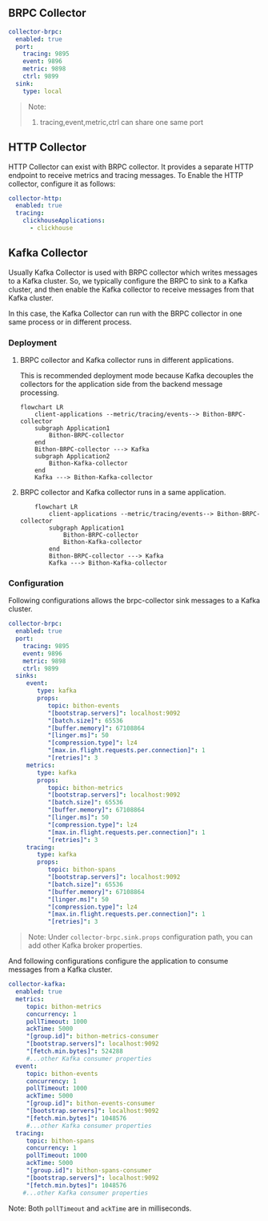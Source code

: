 
## BRPC Collector

```yaml
collector-brpc:
  enabled: true
  port:
    tracing: 9895
    event: 9896
    metric: 9898
    ctrl: 9899
  sink:
    type: local
```

> Note:
> 1. tracing,event,metric,ctrl can share one same port

## HTTP Collector

HTTP Collector can exist with BRPC collector. It provides a separate HTTP endpoint to receive metrics and tracing messages.
To Enable the HTTP collector, configure it as follows:

```yaml
collector-http:
  enabled: true
  tracing:
    clickhouseApplications:
      - clickhouse
```


## Kafka Collector

Usually Kafka Collector is used with BRPC collector which writes messages to a Kafka cluster.
So, we typically configure the BRPC to sink to a Kafka cluster, 
and then enable the Kafka collector to receive messages from that Kafka cluster. 

In this case, the Kafka Collector can run with the BRPC collector in one same process or in different process.

### Deployment

1. BRPC collector and Kafka collector runs in different applications.

    This is recommended deployment mode because Kafka decouples the collectors for the application side from the backend message processing.

    ```mermaid
    flowchart LR
        client-applications --metric/tracing/events--> Bithon-BRPC-collector
        subgraph Application1
            Bithon-BRPC-collector
        end
        Bithon-BRPC-collector ---> Kafka
        subgraph Application2
            Bithon-Kafka-collector
        end
        Kafka ---> Bithon-Kafka-collector
    ```

2. BRPC collector and Kafka collector runs in a same application.

    ```mermaid
        flowchart LR
            client-applications --metric/tracing/events--> Bithon-BRPC-collector
            subgraph Application1
                Bithon-BRPC-collector
                Bithon-Kafka-collector
            end
            Bithon-BRPC-collector ---> Kafka
            Kafka ---> Bithon-Kafka-collector
    ```

### Configuration

Following configurations allows the brpc-collector sink messages to a Kafka cluster.

```yaml
collector-brpc:
  enabled: true
  port:
    tracing: 9895
    event: 9896
    metric: 9898
    ctrl: 9899
  sinks:
     event:
        type: kafka
        props:
           topic: bithon-events
           "[bootstrap.servers]": localhost:9092
           "[batch.size]": 65536
           "[buffer.memory]": 67108864
           "[linger.ms]": 50
           "[compression.type]": lz4
           "[max.in.flight.requests.per.connection]": 1
           "[retries]": 3
     metrics:
        type: kafka
        props:
           topic: bithon-metrics
           "[bootstrap.servers]": localhost:9092
           "[batch.size]": 65536
           "[buffer.memory]": 67108864
           "[linger.ms]": 50
           "[compression.type]": lz4
           "[max.in.flight.requests.per.connection]": 1
           "[retries]": 3
     tracing:
        type: kafka
        props:
           topic: bithon-spans
           "[bootstrap.servers]": localhost:9092
           "[batch.size]": 65536
           "[buffer.memory]": 67108864
           "[linger.ms]": 50
           "[compression.type]": lz4
           "[max.in.flight.requests.per.connection]": 1
           "[retries]": 3
```

> Note: 
> Under `collector-brpc.sink.props` configuration path, you can add other Kafka broker properties.

And following configurations configure the application to consume messages from a Kafka cluster.

```yaml
collector-kafka:
  enabled: true
  metrics:
     topic: bithon-metrics
     concurrency: 1
     pollTimeout: 1000
     ackTime: 5000
     "[group.id]": bithon-metrics-consumer
     "[bootstrap.servers]": localhost:9092
     "[fetch.min.bytes]": 524288
     #...other Kafka consumer properties
  event:
     topic: bithon-events
     concurrency: 1
     pollTimeout: 1000
     ackTime: 5000
     "[group.id]": bithon-events-consumer
     "[bootstrap.servers]": localhost:9092
     "[fetch.min.bytes]": 1048576
     #...other Kafka consumer properties
  tracing:
     topic: bithon-spans
     concurrency: 1
     pollTimeout: 1000
     ackTime: 5000
     "[group.id]": bithon-spans-consumer
     "[bootstrap.servers]": localhost:9092
     "[fetch.min.bytes]": 1048576
    #...other Kafka consumer properties
```

Note: Both `pollTimeout` and `ackTime` are in milliseconds.
